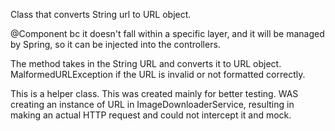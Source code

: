 Class that converts String url to URL object. 

@Component bc it doesn't fall within a specific layer, and it will be managed by Spring, so it can be injected into the controllers.

The method takes in the String URL and converts it to URL object. 
MalformedURLException if the URL is invalid or not formatted correctly.

This is a helper class. This was created mainly for better testing. WAS creating an instance of URL in ImageDownloaderService, resulting in making an actual HTTP request
and could not intercept it and mock.
